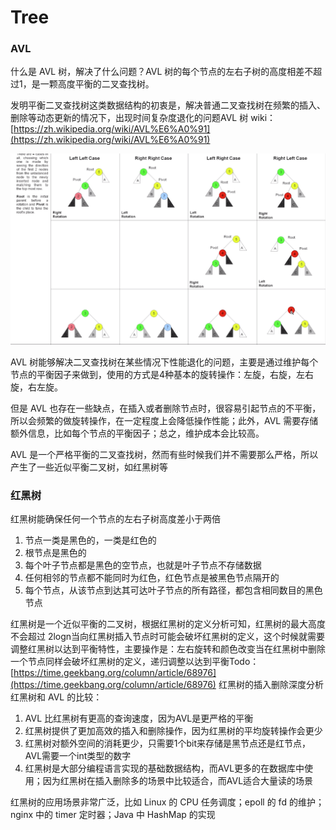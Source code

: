 # Tree

### AVL

什么是 AVL 树，解决了什么问题？AVL 树的每个节点的左右子树的高度相差不超过1，是一颗高度平衡的二叉查找树。

发明平衡二叉查找树这类数据结构的初衷是，解决普通二叉查找树在频繁的插入、删除等动态更新的情况下，出现时间复杂度退化的问题AVL 树 wiki：[https://zh.wikipedia.org/wiki/AVL%E6%A0%91](https://zh.wikipedia.org/wiki/AVL%E6%A0%91)

![](../../../.gitbook/assets/image%20%2885%29.png)

AVL 树能够解决二叉查找树在某些情况下性能退化的问题，主要是通过维护每个节点的平衡因子来做到，使用的方式是4种基本的旋转操作：左旋，右旋，左右旋，右左旋。

但是 AVL 也存在一些缺点，在插入或者删除节点时，很容易引起节点的不平衡，所以会频繁的做旋转操作，在一定程度上会降低操作性能；此外，AVL 需要存储额外信息，比如每个节点的平衡因子；总之，维护成本会比较高。

AVL 是一个严格平衡的二叉查找树，然而有些时候我们并不需要那么严格，所以产生了一些近似平衡二叉树，如红黑树等

### 红黑树

红黑树能确保任何一个节点的左右子树高度差小于两倍

1. 节点一类是黑色的，一类是红色的
2. 根节点是黑色的
3. 每个叶子节点都是黑色的空节点，也就是叶子节点不存储数据
4. 任何相邻的节点都不能同时为红色，红色节点是被黑色节点隔开的
5. 每个节点，从该节点到达其可达叶子节点的所有路径，都包含相同数目的黑色节点

红黑树是一个近似平衡的二叉树，根据红黑树的定义分析可知，红黑树的最大高度不会超过 2logn当向红黑树插入节点时可能会破坏红黑树的定义，这个时候就需要调整红黑树以达到平衡特性，主要操作是：左右旋转和颜色改变当在红黑树中删除一个节点同样会破坏红黑树的定义，递归调整以达到平衡Todo： [https://time.geekbang.org/column/article/68976](https://time.geekbang.org/column/article/68976) 红黑树的插入删除深度分析  
红黑树和 AVL 的比较：

1. AVL 比红黑树有更高的查询速度，因为AVL是更严格的平衡
2. 红黑树提供了更加高效的插入和删除操作，因为红黑树的平均旋转操作会更少
3. 红黑树对额外空间的消耗更少，只需要1个bit来存储是黑节点还是红节点，AVL需要一个int类型的数字
4. 红黑树是大部分编程语言实现的基础数据结构，而AVL更多的在数据库中使用；因为红黑树在插入删除多的场景中比较适合，而AVL适合大量读的场景

红黑树的应用场景非常广泛，比如 Linux 的 CPU 任务调度；epoll 的 fd 的维护；nginx 中的 timer 定时器；Java 中 HashMap 的实现

